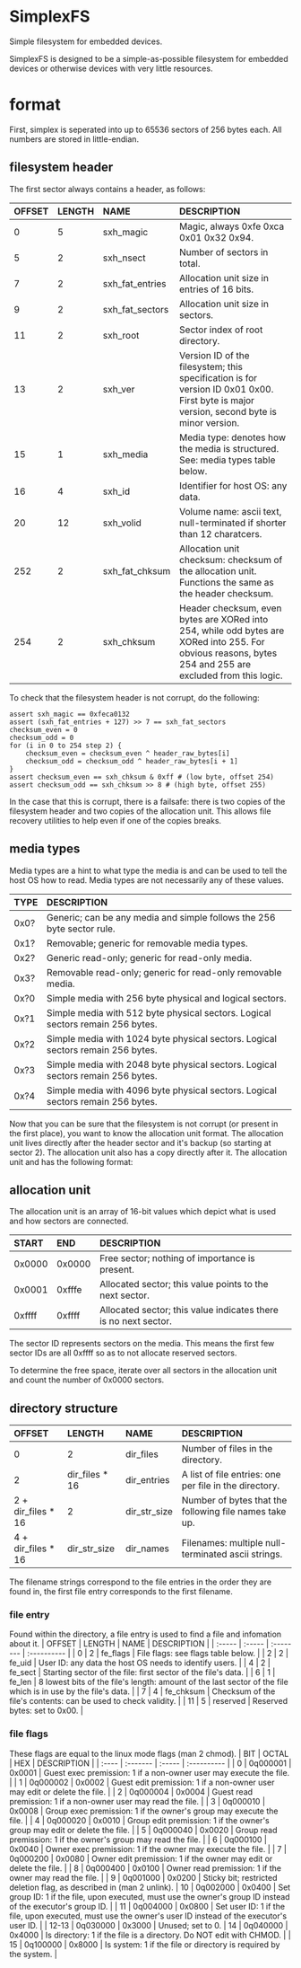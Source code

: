 # SimplexFS
Simple filesystem for embedded devices.

SimplexFS is designed to be a simple-as-possible filesystem for embedded devices or otherwise devices with very little resources.

# format

First, simplex is seperated into up to 65536 sectors of 256 bytes each.
All numbers are stored in little-endian.

## filesystem header
The first sector always contains a header, as follows:

| OFFSET | LENGTH | NAME            | DESCRIPTION |
| :----- | :----- | :-------------- | :---------- |
| 0      | 5      | sxh_magic       | Magic, always 0xfe 0xca 0x01 0x32 0x94. |
| 5      | 2      | sxh_nsect       | Number of sectors in total. |
| 7      | 2      | sxh_fat_entries | Allocation unit size in entries of 16 bits. |
| 9      | 2      | sxh_fat_sectors | Allocation unit size in sectors. |
| 11     | 2      | sxh_root        | Sector index of root directory. |
| 13     | 2      | sxh_ver         | Version ID of the filesystem; this specification is for version ID 0x01 0x00. First byte is major version, second byte is minor version. |
| 15     | 1      | sxh_media       | Media type: denotes how the media is structured. See: media types table below. |
| 16     | 4      | sxh_id          | Identifier for host OS: any data. |
| 20     | 12     | sxh_volid       | Volume name: ascii text, null-terminated if shorter than 12 charatcers. |
| 252    | 2      | sxh_fat_chksum  | Allocation unit checksum: checksum of the allocation unit. Functions the same as the header checksum. |
| 254    | 2      | sxh_chksum      | Header checksum, even bytes are XORed into 254, while odd bytes are XORed into 255. For obvious reasons, bytes 254 and 255 are excluded from this logic. |

To check that the filesystem header is not corrupt, do the following:
```
assert sxh_magic == 0xfeca0132
assert (sxh_fat_entries + 127) >> 7 == sxh_fat_sectors
checksum_even = 0
checksum_odd = 0
for (i in 0 to 254 step 2) {
    checksum_even = checksum_even ^ header_raw_bytes[i]
    checksum_odd = checksum_odd ^ header_raw_bytes[i + 1]
}
assert checksum_even == sxh_chksum & 0xff # (low byte, offset 254)
assert checksum_odd == sxh_chksum >> 8 # (high byte, offset 255)
```

In the case that this is corrupt, there is a failsafe: there is two copies of the filesystem header and two copies of the allocation unit.
This allows file recovery utilities to help even if one of the copies breaks.

## media types
Media types are a hint to what type the media is and can be used to tell the host OS how to read.
Media types are not necessarily any of these values.

| TYPE | DESCRIPTION |
| :--- | :---------- |
| 0x0? | Generic; can be any media and simple follows the 256 byte sector rule. |
| 0x1? | Removable; generic for removable media types. |
| 0x2? | Generic read-only; generic for read-only media. |
| 0x3? | Removable read-only; generic for read-only removable media. |
| 0x?0 | Simple media with 256 byte physical and logical sectors. |
| 0x?1 | Simple media with 512 byte physical sectors. Logical sectors remain 256 bytes. |
| 0x?2 | Simple media with 1024 byte physical sectors. Logical sectors remain 256 bytes. |
| 0x?3 | Simple media with 2048 byte physical sectors. Logical sectors remain 256 bytes. |
| 0x?4 | Simple media with 4096 byte physical sectors. Logical sectors remain 256 bytes. |


Now that you can be sure that the filesystem is not corrupt (or present in the first place), you want to know the allocation unit format.
The allocation unit lives directly after the header sector and it's backup (so starting at sector 2).
The allocation unit also has a copy directly after it.
The allocation unit and has the following format:

## allocation unit
The allocation unit is an array of 16-bit values which depict what is used and how sectors are connected.

| START  | END    | DESCRIPTION |
| :----- | :----- | :---------- |
| 0x0000 | 0x0000 | Free sector; nothing of importance is present. |
| 0x0001 | 0xfffe | Allocated sector; this value points to the next sector. |
| 0xffff | 0xffff | Allocated sector; this value indicates there is no next sector. |

The sector ID represents sectors on the media.
This means the first few sector IDs are all 0xffff so as to not allocate reserved sectors.

To determine the free space, iterate over all sectors in the allocation unit and count the number of 0x0000 sectors.


## directory structure


| OFFSET             | LENGTH           | NAME         | DESCRIPTION |
| :----------------- | :--------------- | :----------- | :---------- |
| 0                  | 2				| dir_files    | Number of files in the directory. |
| 2                  | dir_files * 16	| dir_entries  | A list of file entries: one per file in the directory. |
| 2 + dir_files * 16 | 2				| dir_str_size | Number of bytes that the following file names take up. |
| 4 + dir_files * 16 | dir_str_size     | dir_names    | Filenames: multiple null-terminated ascii strings. |

The filename strings correspond to the file entries in the order they are found in, the first file entry corresponds to the first filename.

### file entry
Found within the directory, a file entry is used to find a file and infomation about it.
| OFFSET | LENGTH | NAME      | DESCRIPTION |
| :----- | :----- | :-------- | :---------- |
| 0      | 2      | fe_flags  | File flags: see flags table below. |
| 2      | 2      | fe_uid    | User ID: any data the host OS needs to identify users. |
| 4      | 2      | fe_sect   | Starting sector of the file: first sector of the file's data. |
| 6      | 1      | fe_len    | 8 lowest bits of the file's length: amount of the last sector of the file which is in use by the file's data. |
| 7      | 4      | fe_chksum | Checksum of the file's contents: can be used to check validity. |
| 11     | 5      | reserved  | Reserved bytes: set to 0x00. |

### file flags
These flags are equal to the linux mode flags (man 2 chmod).
| BIT   | OCTAL    | HEX    | DESCRIPTION |
| :---- | :------- | :----- | :---------- |
| 0     | 0q000001 | 0x0001 | Guest exec premission: 1 if a non-owner user may execute the file. |
| 1     | 0q000002 | 0x0002 | Guest edit premission: 1 if a non-owner user may edit or delete the file. |
| 2     | 0q000004 | 0x0004 | Guest read premission: 1 if a non-owner user may read the file. |
| 3     | 0q000010 | 0x0008 | Group exec premission: 1 if the owner's group may execute the file. |
| 4     | 0q000020 | 0x0010 | Group edit premission: 1 if the owner's group may edit or delete the file. |
| 5     | 0q000040 | 0x0020 | Group read premission: 1 if the owner's group may read the file. |
| 6     | 0q000100 | 0x0040 | Owner exec premission: 1 if the owner may execute the file. |
| 7     | 0q000200 | 0x0080 | Owner edit premission: 1 if the owner may edit or delete the file. |
| 8     | 0q000400 | 0x0100 | Owner read premission: 1 if the owner may read the file. |
| 9     | 0q001000 | 0x0200 | Sticky bit; restricted deletion flag, as described in (man 2 unlink).
| 10    | 0q002000 | 0x0400 | Set group ID: 1 if the file, upon executed, must use the owner's group ID instead of the executor's group ID. |
| 11    | 0q004000 | 0x0800 | Set user ID: 1 if the file, upon executed, must use the owner's user ID instead of the executor's user ID. |
| 12-13 | 0q030000 | 0x3000 | Unused; set to 0.
| 14    | 0q040000 | 0x4000 | Is directory: 1 if the file is a directory. Do NOT edit with CHMOD. |
| 15    | 0q100000 | 0x8000 | Is system: 1 if the file or directory is required by the system. |



